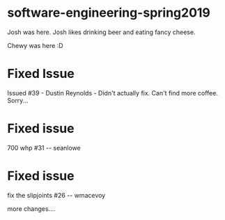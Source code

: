 # software-engineering-spring2019

Josh was here.  Josh likes drinking beer and eating fancy cheese.  

Chewy was here :D 


# Fixed Issue

Issued #39 - Dustin Reynolds - 
Didn't actually fix.  Can't find more coffee. Sorry...

# Fixed issue

700 whp #31 -- seanlowe

# Fixed issue

fix the slipjoints #26 -- wmacevoy

more changes....

